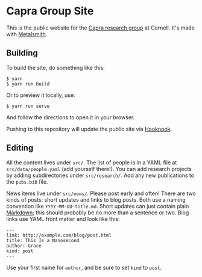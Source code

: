 Capra Group Site
================

This is the public website for the [Capra research group][capra] at Cornell.
It's made with [Metalsmith][].


## Building

To build the site, do something like this:

    $ yarn
    $ yarn run build

Or to preview it locally, use:

    $ yarn run serve

And follow the directions to open it in your browser.

Pushing to this repository will update the public site via [Hooknook][].


## Editing

All the content lives under `src/`.
The list of people is in a YAML file at `src/data/people.yaml` (add yourself there!).
You can add research projects by adding subdirectories under `src/research/`.
Add any new publications to the `pubs.bib` file.

News items live under `src/news/`.
Please post early and often!
There are two kinds of posts: short updates and links to blog posts.
Both use a naming convention like `YYYY-MM-DD-title.md`.
Short updates can just contain plain [Markdown][]; this should probably be no more than a sentence or two.
Blog links use YAML front matter and look like this:

    ---
    link: http://example.com/blog/post.html
    title: This Is a Nanosecond
    author: Grace
    kind: post
    ---

Use your first name for `author`, and be sure to set `kind` to `post`.


[capra]: https://capra.cs.cornell.edu/
[metalsmith]: http://www.metalsmith.io
[markdown]: https://daringfireball.net/projects/markdown/
[hooknook]: https://github.com/sampsyo/hooknook
